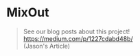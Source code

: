 # MixOut
> See our blog posts about this project!  
> https://medium.com/p/1227cdabd48b/  
> (Jason's Article)
